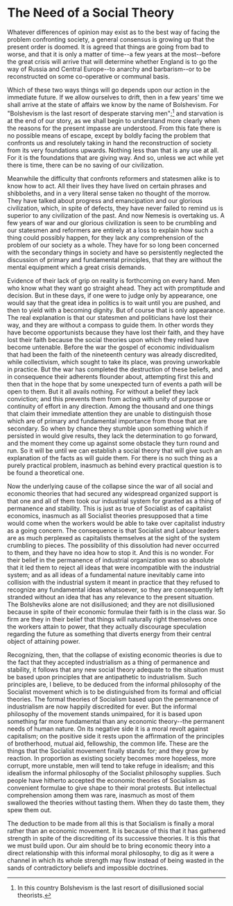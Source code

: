 # The Need of a Social Theory

Whatever differences of opinion may exist as to the best way of facing the problem confronting society, a general consensus is growing up that the present order is doomed. It is agreed that things are going from bad to worse, and that it is only a matter of time--a few years at the most--before the great crisis will arrive that will determine whether England is to go the way of Russia and Central Europe--to anarchy and barbarism--or to be reconstructed on some co-operative or communal basis.

Which of these two ways things will go depends upon our action in the immediate future. If we allow ourselves to drift, then in a few years' time we shall arrive at the state of affairs we know by the name of Bolshevism. For "Bolshevism is the last resort of desperate starving men";[^1] and starvation is at the end of our story, as we shall begin to understand more clearly when the reasons for the present impasse are understood. From this fate there is no possible means of escape, except by boldly facing the problem that confronts us and resolutely taking in hand the reconstruction of society from its very foundations upwards. Nothing less than that is any use at all. For it is the foundations that are giving way. And so, unless we act while yet there is time, there can be no saving of our civilization.

[^1]: In this country Bolshevism is the last resort of disillusioned social theorists.

Meanwhile the difficulty that confronts reformers and statesmen alike is to know how to act. All their lives they have lived on certain phrases and shibboleths, and in a very literal sense taken no thought of the morrow. They have talked about progress and emancipation and our glorious civilization, which, in spite of defects, they have never failed to remind us is superior to any civilization of the past. And now Nemesis is overtaking us. A few years of war and our glorious civilization is seen to be crumbling and our statesmen and reformers are entirely at a loss to explain how such a thing could possibly happen, for they lack any comprehension of the problem of our society as a whole. They have for so long been concerned with the secondary things in society and have so persistently neglected the discussion of primary and fundamental principles, that they are without the mental equipment which a great crisis demands.

Evidence of their lack of grip on reality is forthcoming on every hand. Men who know what they want go straight ahead. They act with promptitude and decision. But in these days, if one were to judge only by appearance, one would say that the great idea in politics is to wait until you are pushed, and then to yield with a becoming dignity. But of course that is only appearance. The real explanation is that our statesmen and politicians have lost their way, and they are without a compass to guide them. In other words they have become opportunists because they have lost their faith, and they have lost their faith because the social theories upon which they relied have become untenable. Before the war the gospel of economic individualism that had been the faith of the nineteenth century was already discredited, while collectivism, which sought to take its place, was proving unworkable in practice. But the war has completed the destruction of these beliefs, and in consequence their adherents flounder about, attempting first this and then that in the hope that by some unexpected turn of events a path will be open to them. But it all avails nothing. For without a belief they lack conviction; and this prevents them from acting with unity of purpose or continuity of effort in any direction. Among the thousand and one things that claim their immediate attention they are unable to distinguish those which are of primary and fundamental importance from those that are secondary. So when by chance they stumble upon something which if persisted in would give results, they lack the determination to go forward, and the moment they come up against some obstacle they turn round and run. So it will be until we can establish a social theory that will give such an explanation of the facts as will guide them. For there is no such thing as a purely practical problem, inasmuch as behind every practical question is to be found a theoretical one.

Now the underlying cause of the collapse since the war of all social and economic theories that had secured any widespread organized support is that one and all of them took our industrial system for granted as a thing of permanence and stability. This is just as true of Socialist as of capitalist economics, inasmuch as all Socialist theories presupposed that a time would come when the workers would be able to take over capitalist industry as a going concern. The consequence is that Socialist and Labour leaders are as much perplexed as capitalists themselves at the sight of the system crumbling to pieces. The possibility of this dissolution had never occurred to them, and they have no idea how to stop it. And this is no wonder. For their belief in the permanence of industrial organization was so absolute that it led them to reject all ideas that were incompatible with the industrial system; and as all ideas of a fundamental nature inevitably came into collision with the industrial system it meant in practice that they refused to recognize any fundamental ideas whatsoever, so they are consequently left stranded without an idea that has any relevance to the present situation. The Bolsheviks alone are not disillusioned; and they are not disillusioned because in spite of their economic formulae their faith is in the class war. So firm are they in their belief that things will naturally right themselves once the workers attain to power, that they actually discourage speculation regarding the future as something that diverts energy from their central object of attaining power.

Recognizing, then, that the collapse of existing economic theories is due to the fact that they accepted industrialism as a thing of permanence and stability, it follows that any new social theory adequate to the situation must be based upon principles that are antipathetic to industrialism. Such principles are, I believe, to be deduced from the informal philosophy of the Socialist movement which is to be distinguished from its formal and official theories. The formal theories of Socialism based upon the permanence of industrialism are now happily discredited for ever. But the informal philosophy of the movement stands unimpaired, for it is based upon something far more fundamental than any economic theory--the permanent needs of human nature. On its negative side it is a moral revolt against capitalism; on the positive side it rests upon the affirmation of the principles of brotherhood, mutual aid, fellowship, the common life. These are the things that the Socialist movement finally stands for; and they grow by reaction. In proportion as existing society becomes more hopeless, more corrupt, more unstable, men will tend to take refuge in idealism; and this idealism the informal philosophy of the Socialist philosophy supplies. Such people have hitherto accepted the economic theories of Socialism as convenient formulae to give shape to their moral protests. But intellectual comprehension among them was rare, inasmuch as most of them swallowed the theories without tasting them. When they do taste them, they spew them out.

The deduction to be made from all this is that Socialism is finally a moral rather than an economic movement. It is because of this that it has gathered strength in spite of the discrediting of its successive theories. It is this that we must build upon. Our aim should be to bring economic theory into a direct relationship with this informal moral philosophy, to dig as it were a channel in which its whole strength may flow instead of being wasted in the sands of contradictory beliefs and impossible doctrines.
